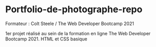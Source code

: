 # Portfolio-de-photographe-repo
Formateur : Colt Steele / The Web Developer Bootcamp 2021

1er projet réalisé au sein de la formation en ligne The Web Developer Bootcamp 2021.
HTML et CSS basique

